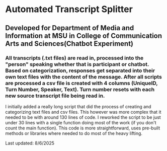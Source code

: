 # Automated Transcript Splitter
## Developed for Department of Media and Information at MSU in College of Communication Arts and Sciences(Chatbot Experiment)
### All transcripts (.txt files) are read in, processed into the "person" speaking whether that is participant or chatbot. Based on categorization, responses get separated into their own text files with the content of the message. After all scripts are processed a csv file is created with 4 columns (UniqueID, Turn Number, Speaker, Text). Turn number resets with each new source transcript file being read in.

I initially added a really long script that did the process of creating and categorizing text files and csv files. This however was more complex that it needed to be with around 130 lines of code. I reworked the script to be just under 30 lines with a single function doing most of the work (if you don't count the main function). This code is more straightforward, uses pre-built methods or libraries where needed to do most of the heavy lifting. 

Last updated: 8/6/2025
